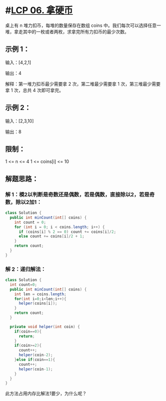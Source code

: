 # #[LCP 06. 拿硬币](https://leetcode-cn.com/problems/na-ying-bi/)

桌上有 n 堆力扣币，每堆的数量保存在数组 coins 中。我们每次可以选择任意一堆，拿走其中的一枚或者两枚，求拿完所有力扣币的最少次数。

## 示例 1：

输入：[4,2,1]

输出：4

解释：第一堆力扣币最少需要拿 2 次，第二堆最少需要拿 1 次，第三堆最少需要拿 1 次，总共 4 次即可拿完。

## 示例 2：

输入：[2,3,10]

输出：8

## 限制：

1 <= n <= 4
1 <= coins[i] <= 10

## 解题思路：

### 解 1：模2以判断是奇数还是偶数，若是偶数，直接除以2，若是奇数，除以2加1：

```java
class Solution {
  public int minCount(int[] coins) {
​    int count = 0;
​    for (int i = 0; i < coins.length; i++) {
​      if (coins[i] % 2 == 0) count += coins[i]/2;
​      else count += coins[i]/2 + 1;
​    }
​    return count;
  }
}
```

### 解 2：递归解法：

```java
class Solution {
  int count=0;
  public int minCount(int[] coins) {
​    int len = coins.length;
​    for(int i=0;i<len;i++){
​      helper(coins[i]);
​    }
​    return count;
  }

  private void helper(int coin) {
​    if(coin==0){
​      return;
​    }
​    if(coin>=2){
​      count++;
​      helper(coin-2);
​    }else if(coin==1){
​      count++;
​      helper(coin-1);
​    }
  }
}
```

此方法占用内存比解法1要少，为什么呢？

